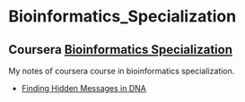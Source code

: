 # Bioinformatics_Specialization

## Coursera [Bioinformatics Specialization](https://www.coursera.org/specializations/bioinformatics)

My notes of coursera course in bioinformatics specialization.
- [Finding Hidden Messages in DNA](https://www.coursera.org/learn/dna-analysis)
<!-- - [Genome Sequencing](https://www.coursera.org/learn/genome-sequencing) -->
<!-- - [Comparing Genes, Proteins, and Genomes](https://www.coursera.org/learn/comparing-genomes) -->
<!-- - [Molecular Evolution](https://www.coursera.org/learn/molecular-evolution) -->
<!-- - [Genomic Data Science and Clustering](https://www.coursera.org/learn/genomic-data) -->
<!-- - [Finding Mutations in DNA and Proteins](https://www.coursera.org/learn/dna-mutations) -->
<!-- - [Bioinformatics Capstone: Big Data in Biology](https://www.coursera.org/learn/bioinformatics-project) -->
